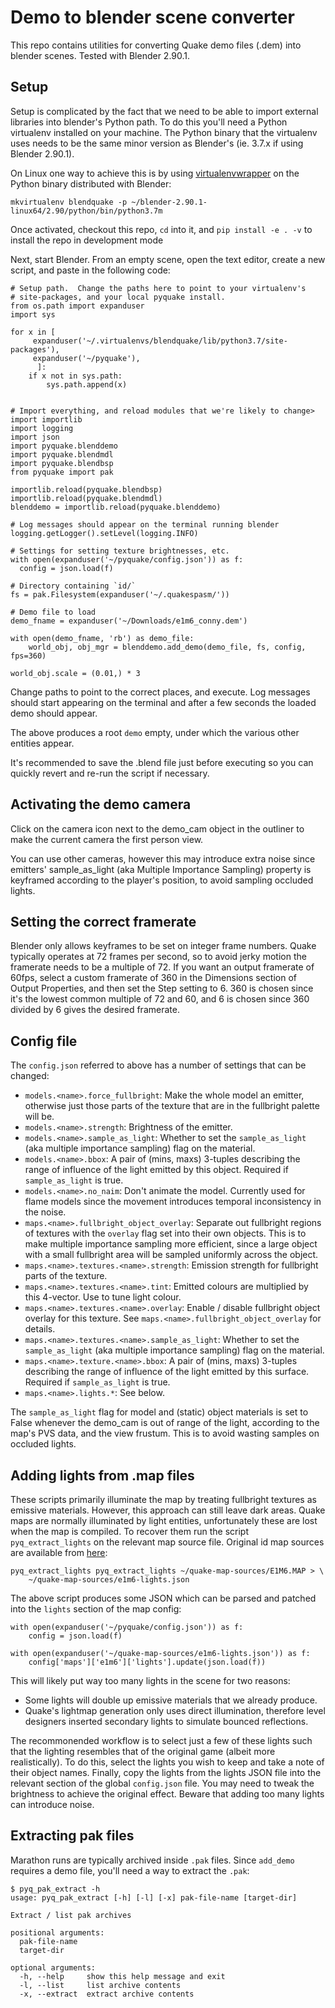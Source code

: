 # Demo to blender scene converter

This repo contains utilities for converting Quake demo files (.dem) into blender
scenes.  Tested with Blender 2.90.1.

## Setup

Setup is complicated by the fact that we need to be able to import external
libraries into blender's Python path. To do this you'll need a Python virtualenv
installed on your machine.  The Python binary that the virtualenv uses needs to
be the same minor version as Blender's (ie. 3.7.x if using Blender 2.90.1).

On Linux one way to achieve this is by using
[virtualenvwrapper](https://virtualenvwrapper.readthedocs.io/en/latest/) on the
Python binary distributed with Blender:

```
mkvirtualenv blendquake -p ~/blender-2.90.1-linux64/2.90/python/bin/python3.7m
```

Once activated, checkout this repo, `cd` into it, and `pip install -e . -v` to
install the repo in development mode

Next, start Blender.  From an empty scene, open the text editor, create a new
script, and paste in the following code:

```
# Setup path.  Change the paths here to point to your virtualenv's
# site-packages, and your local pyquake install.
from os.path import expanduser
import sys

for x in [
     expanduser('~/.virtualenvs/blendquake/lib/python3.7/site-packages'),
     expanduser('~/pyquake'),
      ]:
    if x not in sys.path:
        sys.path.append(x)


# Import everything, and reload modules that we're likely to change>
import importlib
import logging
import json
import pyquake.blenddemo
import pyquake.blendmdl
import pyquake.blendbsp
from pyquake import pak

importlib.reload(pyquake.blendbsp)
importlib.reload(pyquake.blendmdl)
blenddemo = importlib.reload(pyquake.blenddemo)

# Log messages should appear on the terminal running blender
logging.getLogger().setLevel(logging.INFO)

# Settings for setting texture brightnesses, etc.
with open(expanduser('~/pyquake/config.json')) as f:
  config = json.load(f)

# Directory containing `id/`
fs = pak.Filesystem(expanduser('~/.quakespasm/'))

# Demo file to load
demo_fname = expanduser('~/Downloads/e1m6_conny.dem')

with open(demo_fname, 'rb') as demo_file:
    world_obj, obj_mgr = blenddemo.add_demo(demo_file, fs, config, fps=360)

world_obj.scale = (0.01,) * 3

```

Change paths to point to the correct places, and execute.  Log messages
should start appearing on the terminal and after a few seconds the loaded demo
should appear.

The above produces a root `demo` empty, under which the various other entities
appear.

It's recommended to save the .blend file just before executing so you can
quickly revert and re-run the script if necessary.


## Activating the demo camera

Click on the camera icon next to the demo_cam object in the outliner to make the
current camera the first person view.

You can use other cameras, however this may introduce extra noise since
emitters' sample_as_light (aka Multiple Importance Sampling) property is
keyframed according to the player's position, to avoid sampling occluded lights.


## Setting the correct framerate

Blender only allows keyframes to be set on integer frame numbers.  Quake
typically operates at 72 frames per second, so to avoid jerky motion the
framerate needs to be a multiple of 72.  If you want an output framerate of
60fps, select a custom framerate of 360 in the Dimensions section of Output
Properties, and then set the Step setting to 6.   360 is chosen since it's the
lowest common multiple of 72 and 60, and 6 is chosen since 360 divided by 6
gives the desired framerate.


## Config file

The `config.json` referred to above has a number of settings that can be
changed:

- `models.<name>.force_fullbright`: Make the whole model an emitter,
  otherwise just those parts of the texture that are in the fullbright palette
  will be.
- `models.<name>.strength`: Brightness of the emitter.
- `models.<name>.sample_as_light`: Whether to set the `sample_as_light` (aka
  multiple importance sampling) flag on the material.
- `models.<name>.bbox`: A pair of (mins, maxs) 3-tuples describing the range of
  influence of the light emitted by this object.  Required if `sample_as_light`
  is true.
- `models.<name>.no_naim`: Don't animate the model.  Currently used for flame
  models since the movement introduces temporal inconsistency in the noise.
- `maps.<name>.fullbright_object_overlay`: Separate out fullbright regions of
  textures with the `overlay` flag set into their own objects.  This is to make
  multiple importance sampling more efficient, since a large object with a small
  fullbright area will be sampled uniformly across the object.
- `maps.<name>.textures.<name>.strength`:  Emission strength for fullbright
  parts of the texture.
- `maps.<name>.textures.<name>.tint`:  Emitted colours are multiplied by this
  4-vector.  Use to tune light colour.
- `maps.<name>.textures.<name>.overlay`: Enable / disable fullbright object
  overlay for this texture.  See `maps.<name>.fullbright_object_overlay` for
  details.
- `maps.<name>.textures.<name>.sample_as_light`: Whether to set the
  `sample_as_light` (aka multiple importance sampling) flag on the material.
- `maps.<name>.texture.<name>.bbox`: A pair of (mins, maxs) 3-tuples describing
  the range of influence of the light emitted by this surface.  Required if
  `sample_as_light` is true.
- `maps.<name>.lights.*`: See below.

The `sample_as_light` flag for model and (static) object materials is set to
False whenever the demo_cam is out of range of the light, according to the map's
PVS data, and the view frustum.  This is to avoid wasting samples on occluded
lights.


## Adding lights from .map files

These scripts primarily illuminate the map by treating fullbright textures as
emissive materials.  However, this approach can still leave dark areas.  Quake
maps are normally illuminated by light entities, unfortunately these are lost
when the map is compiled.  To recover them run the script `pyq_extract_lights`
on the relevant map source file.  Original id map sources are available from
[here](https://rome.ro/news/2016/2/14/quake-map-sources-released):

```
pyq_extract_lights pyq_extract_lights ~/quake-map-sources/E1M6.MAP > \
    ~/quake-map-sources/e1m6-lights.json
```

The above script produces some JSON which can be parsed and patched into the
`lights` section of the map config:

```
with open(expanduser('~/pyquake/config.json')) as f:
    config = json.load(f)

with open(expanduser('~/quake-map-sources/e1m6-lights.json')) as f:
    config['maps']['e1m6']['lights'].update(json.load(f))
```

This will likely put way too many lights in the scene for two reasons:

- Some lights will double up emissive materials that we already produce.
- Quake's lightmap generation only uses direct illumination, therefore level
  designers inserted secondary lights to simulate bounced reflections.

The recommonended workflow is to select just a few of these lights such that the
lighting resembles that of the original game (albeit more realistically).  To do
this, select the lights you wish to keep and take a note of their object names.
Finally, copy the lights from the lights JSON file into the relevant section of
the global `config.json` file.  You may need to tweak the brightness to achieve
the original effect.  Beware that adding too many lights can introduce noise.


## Extracting pak files

Marathon runs are typically archived inside `.pak` files.  Since `add_demo`
requires a demo file, you'll need a way to extract the `.pak`:

```
$ pyq_pak_extract -h
usage: pyq_pak_extract [-h] [-l] [-x] pak-file-name [target-dir]

Extract / list pak archives

positional arguments:
  pak-file-name
  target-dir

optional arguments:
  -h, --help     show this help message and exit
  -l, --list     list archive contents
  -x, --extract  extract archive contents
```

